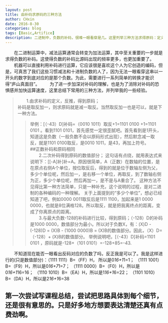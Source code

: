 ```yaml
---
layout: post
title: 由补码求原码的三种方法
author: CHxin
date: 2016-8-30
categories: blog
tags: [Basic,Artifice]
description: 二进制中，负数的补码，很难一眼看穿是几。这里列举三种方法求得原码：定义、二次补码、-128运算。
---
```


&emsp;&emsp;在二进制运算中，减法运算通常会转变为加法运算，其中至关重要的一步就是求得负数的补码。这使得负数的补码比源码出现的频率更多，也更加重要了。  &emsp;&emsp;机器可以直接利用补码进行运算，它应该很是喜欢这个人为它创造的编码，但是，可真苦了我们这些习惯减法和十进制负数的人了，因为无法一眼看穿这串以一开头的数字到底对应的是那个负数。为此，需要进行一系列简单的转换才能识得“庐山真面目”。  &emsp;&emsp;为了进一步加深对补码的理解，也是为了消除对补码的恐惧感并加快运算速度，这里总结下常用的三种方法，并列举我的一些经验。  
> &emsp;&emsp;1.由求补码的定义，反推，得到原码；  
补码是取反加一，则求原码就是减一取反。当然取反加一也是可以，就是下一种方法。  
>> 举例：[（-43）D]补码=（0010 1011）取反+1=1101 0100 +1=1101 0101 。看到1101 0101，首先感觉一定很歪腻吧。首先看到是1开头，知道这是负数（一般负数不会以原码形式出现），然后默念减一取反，就是1101 0100取反，是0010 1011，是43，再加上符号。  
##正数补码和原码相同  
> &emsp;&emsp;2.二次补码得到原码的数值部分；   这句话有点绕，就用表达式来说明下：[[-A]补]补=A。原因很简单，A（正数）在数轴的位置，是在原点右侧A个单位，按位取反后，得到的就是位于数轴左侧为父，多少个单位呢，然后加一，是右移一个单位，再取反，到了数轴右侧为正，多少个单位呢，然后再加一，是不是与A重合了。    这种方法不见得比第一种方法简单，只是一种补充，这个说明的过程，是对二进制的各种编码的一种理解。   关于上面提到的“多少个单位”，想必已经知道了吧，例如0000 0011取反后是1111 1100，加起来是1 0000 0000，也就是8位满格128。所以取反，就是把我离终点的距离，变成了你离原点的距离。  
> &emsp;&emsp;3.与最大负数-128的补码进行比较，得到原码；（-128）D的补码是1000 0000，数值部分为最小。所以对于负数X，有：(X)D - (-128)D = (X)B - (1000 0000)B = (X)B的数值部分。因此，（X）D=（-128）+ (X)B的数值部分。  举例说明吧，[（-43）D]补码=1101 0101 ，原码就是-128+（101 0101）=-128+85=-43.  

&emsp;&emsp;不知道现在能否一眼看出反码对应的负数了吗，反正我是可以了。我是这样进行的(只是数值部分)：（1111 1111）B=（FF）H，  所以是0*16+1*1=1； （1111 1001）B=（F9）H，所以是0*16+7*1=7；  （1111 0000）B=（F0）H，所以是0*16+1*16=16；   （1110 1010）B=（EA）H，所以是1*16+1*6=22；  （1101 1010）B=（DA）H，所以是2*16+1*6=38  

## 第一次尝试写课程总结，尝试把思路具体到每个细节，还是很有意思的。只是好多地方想要表达清楚还真有点费劲啊。
